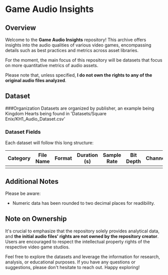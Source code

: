 # Game Audio Insights

## Overview
Welcome to the **Game Audio Insights** repository! This archive offers insights into the audio qualities of various video games, encompassing details such as best practices and metrics across asset libraries. 

For the moment, the main focus of this repository will be datasets that focus on more quantitative metrics of audio assets.

Please note that, unless specified, **I do not own the rights to any of the original audio files analyzed**.

## Dataset 
###Organization
Datasets are organized by publisher, an example being Kingdom Hearts being found in 'Datasets/Square Enix/KH1_Audio_Dataset.csv'

### Dataset Fields
Each dataset will follow this long structure:

| Category | File Name | Format | Duration (s) | Sample Rate | Bit Depth | Channels | Integrated | Max Momentary |
|----------|-----------|--------|--------------|-------------|-----------|----------|------------|---------------|
|          |           |        |              |             |           |          |            |               |

## Additional Notes
Please be aware:
* Numeric data has been rounded to two decimal places for readibility.

## Note on Ownership
It's crucial to emphasize that the repository solely provides analytical data, and **the initial audio files' rights are not owned by the repository creator**. Users are encouraged to respect the intellectual property rights of the respective video game studios.

Feel free to explore the datasets and leverage the information for research, analysis, or educational purposes. If you have any questions or suggestions, please don't hesitate to reach out. Happy exploring!
